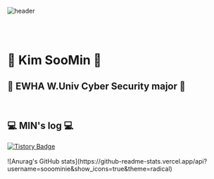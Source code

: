 ![header](https://capsule-render.vercel.app/api?type=cylinder&color=F7F8E0&height=120&section=header&text=MIN's%20GitHub&fontSize=90)

<br><br>
# 🫧 Kim SooMin 🫧

## 🌿 EWHA W.Univ  Cyber Security major 🌿
<br>


## 💻 MIN's log 💻

<div style="display:flex; flex-direction:row; align-items:center;">
    <a href="https://minsoom48.tistory.com" target="_blank" rel="noopener noreferrer">
        <img src="https://img.shields.io/badge/Tistory-000000?style=for-the-badge&logo=Tistory&logoColor=white" alt="Tistory Badge"> 
    </a>
 
</div>

<br>
![Anurag's GitHub stats](https://github-readme-stats.vercel.app/api?username=sooominie&show_icons=true&theme=radical)
